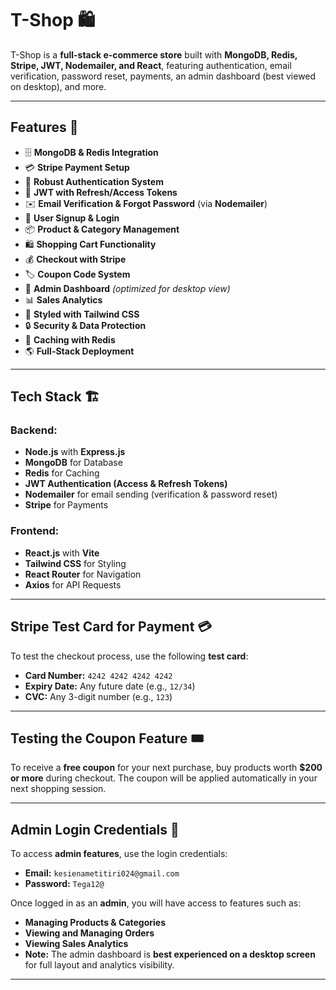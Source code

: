 # **T-Shop 🛍️**  

T-Shop is a **full-stack e-commerce store** built with **MongoDB, Redis, Stripe, JWT, Nodemailer, and React**, featuring authentication, email verification, password reset, payments, an admin dashboard (best viewed on desktop), and more.  

---

## **Features 🚀**  
- 🗄️ **MongoDB & Redis Integration**  
- 💳 **Stripe Payment Setup**  
- 🔐 **Robust Authentication System**  
- 🔑 **JWT with Refresh/Access Tokens**  
- ✉️ **Email Verification & Forgot Password** (via **Nodemailer**)  
- 📝 **User Signup & Login**  
- 📦 **Product & Category Management**  
- 🛍️ **Shopping Cart Functionality**  
- 💰 **Checkout with Stripe**  
- 🏷️ **Coupon Code System**  
- 👑 **Admin Dashboard** *(optimized for desktop view)*  
- 📊 **Sales Analytics**  
- 🎨 **Styled with Tailwind CSS**  
- 🔒 **Security & Data Protection**  
- 🚀 **Caching with Redis**  
- 🌎 **Full-Stack Deployment**  

---

## **Tech Stack 🏗️**  

### **Backend:**  
- **Node.js** with **Express.js**  
- **MongoDB** for Database  
- **Redis** for Caching  
- **JWT Authentication (Access & Refresh Tokens)**  
- **Nodemailer** for email sending (verification & password reset)  
- **Stripe** for Payments  

### **Frontend:**  
- **React.js** with **Vite**  
- **Tailwind CSS** for Styling  
- **React Router** for Navigation  
- **Axios** for API Requests  

---

## **Stripe Test Card for Payment 💳**  

To test the checkout process, use the following **test card**:  

- **Card Number:** `4242 4242 4242 4242`  
- **Expiry Date:** Any future date (e.g., `12/34`)  
- **CVC:** Any 3-digit number (e.g., `123`)  

---

## **Testing the Coupon Feature 🎟️**  

To receive a **free coupon** for your next purchase, buy products worth **$200 or more** during checkout. The coupon will be applied automatically in your next shopping session.  

---

## **Admin Login Credentials 🔑**  

To access **admin features**, use the login credentials:  

- **Email:** `kesienametitiri024@gmail.com`  
- **Password:** `Tega12@`  

Once logged in as an **admin**, you will have access to features such as:  

- **Managing Products & Categories**  
- **Viewing and Managing Orders**  
- **Viewing Sales Analytics**  
- **Note:** The admin dashboard is **best experienced on a desktop screen** for full layout and analytics visibility.

---
